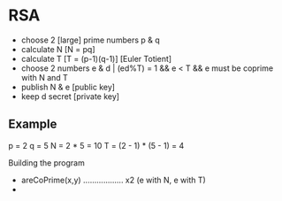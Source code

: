 # RSA

- choose 2 [large] prime numbers p & q
- calculate N [N = pq]
- calculate T [T = (p-1)(q-1)]   [Euler Totient]
- choose 2 numbers e & d | (ed%T) = 1 && e < T && e must be coprime with N and T
- publish N & e [public key]
- keep d secret [private key]

## Example
p = 2
q = 5
N = 2 * 5 = 10
T = (2 - 1) * (5 - 1) = 4


Building the program

- areCoPrime(x,y)  ..................  x2 (e with N, e with T)
- 